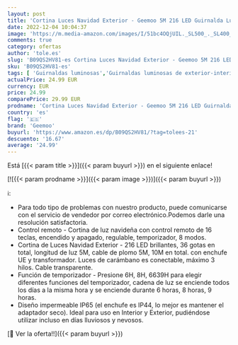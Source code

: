 ```yaml
---
layout: post
title: 'Cortina Luces Navidad Exterior - Geemoo 5M 216 LED Guirnalda Luces de Cascada Blancas con Control Remoto  Temporizador y función de Memoria  Prolongable  para Alero Balcon Navidad Decoración'
date: 2022-12-04 10:04:37
image: 'https://m.media-amazon.com/images/I/51bc4OQjUIL._SL500_._SL400_.jpg'
comments: true
category: ofertas
author: 'tole.es'
slug: 'B09QS2HV81-es Cortina Luces Navidad Exterior - Geemoo 5M 216 LED...'
sku: 'B09QS2HV81-es'
tags: [ 'Guirnaldas luminosas','Guirnaldas luminosas de exterior-interior','Guirnaldas luminosas de interior','Iluminación','geemoo','navidad','🇪🇸', ]
actualPrice: 24.99 EUR
currency: EUR
price: 24.99
comparePrice: 29.99 EUR
prodname: 'Cortina Luces Navidad Exterior - Geemoo 5M 216 LED Guirnalda Luces de Cascada Blancas con Control Remoto  Temporizador y función de Memoria  Prolongable  para Alero Balcon Navidad Decoración'
country: 'es'
flag: '🇪🇸'
brand: 'Geemoo'
buyurl: 'https://www.amazon.es/dp/B09QS2HV81/?tag=tolees-21'
descuento: '16.67'
average: '24.99'
---
```


Está [{{< param title >}}]({{< param buyurl >}}) en el siguiente enlace!

[![{{< param prodname >}}]({{< param image >}})]({{< param buyurl >}})

ℹ️:

- Para todo tipo de problemas con nuestro producto, puede comunicarse con el servicio de vendedor por correo electrónico.Podemos darle una resolución satisfactoria.
- Control remoto - Cortina de luz navideña con control remoto de 16 teclas, encendido y apagado, regulable, temporizador, 8 modos.
- Cortina de Luces Navidad Exterior - 216 LED brillantes, 36 gotas en total, longitud de luz 5M, cable de plomo 5M, 10M en total. con enchufe UE y transformador. Luces de carámbano es conectable, máximo 3 hilos. Cable transparente.
- Función de temporizador - Presione 6H, 8H, 6639H para elegir diferentes funciones del temporizador, cadena de luz se enciende todos los días a la misma hora y se enciende durante 6 horas, 8 horas, 9 horas.
- Diseño impermeable IP65 (el enchufe es IP44, lo mejor es mantener el adaptador seco). Ideal para uso en Interior y Exterior, pudiéndose utilizar incluso en días lluviosos y nevosos.

[🛒 Ver la oferta!!]({{< param buyurl >}})
